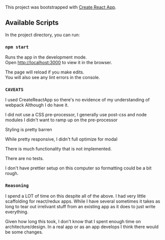 This project was bootstrapped with [Create React App](https://github.com/facebook/create-react-app).

## Available Scripts

In the project directory, you can run:

### `npm start`

Runs the app in the development mode.<br>
Open [http://localhost:3000](http://localhost:3000) to view it in the browser.

The page will reload if you make edits.<br>
You will also see any lint errors in the console.

### `CAVEATS`

I used CreateReactApp so there's no evidence of my understanding of webpack
Although I do have it.

I did not use a CSS pre-processor, I generally use post-css and node modules
I didn't want to ramp up on the pre-processor

Styling is pretty barren

While pretty responsive, I didn't full optimize for modal

There is much functionality that is not implemented.

There are no tests.

I don't have prettier setup on this computer so formatting
could be a bit rough.

### `Reasoning`

I spend a LOT of time on this despite all of the above.
I had very little scaffolding for react/redux apps. While
I have several sometimes it takes as long to tear out
irrelivant stuff from an existing app as it does to just write everything.

Given how long this took, I don't know that I spent enough time on
architecture/design.  In a real app or as an app develops I think
there would be some changes.

